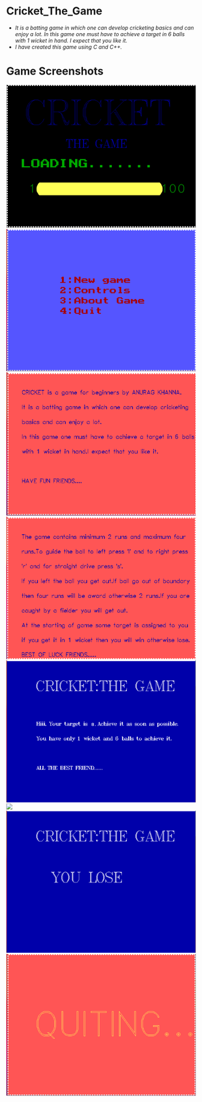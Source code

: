 # Cricket_The_Game
- _It is a batting game in which one can develop cricketing basics and can enjoy a lot. In this game one must have to achieve a target in 6 balls with 1 wicket in hand. I expect that you like it._
- _I have created this game using C and C++._
# Game Screenshots
![](Gameplay%20Images/start.png)
![](Gameplay%20Images/options.png)
![](Gameplay%20Images/about.png)
![](Gameplay%20Images/controls.png)
![](Gameplay%20Images/gameplay1.png)
![](Gameplay%20Images/gameplay2.png)
![](Gameplay%20Images/lose_or_win_screen.png)
![](Gameplay%20Images/quit.png)
